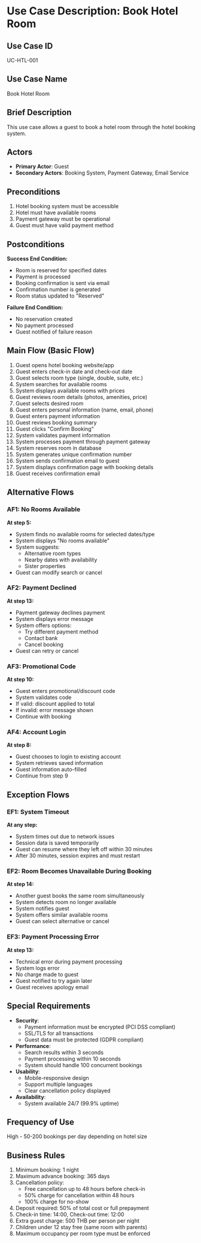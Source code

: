 # Use Case Description: Book Hotel Room

## Use Case ID
UC-HTL-001

## Use Case Name
Book Hotel Room

## Brief Description
This use case allows a guest to book a hotel room through the hotel booking system.

## Actors
- **Primary Actor**: Guest
- **Secondary Actors**: Booking System, Payment Gateway, Email Service

## Preconditions
1. Hotel booking system must be accessible
2. Hotel must have available rooms
3. Payment gateway must be operational
4. Guest must have valid payment method

## Postconditions
**Success End Condition:**
- Room is reserved for specified dates
- Payment is processed
- Booking confirmation is sent via email
- Confirmation number is generated
- Room status updated to "Reserved"

**Failure End Condition:**
- No reservation created
- No payment processed
- Guest notified of failure reason

## Main Flow (Basic Flow)
1. Guest opens hotel booking website/app
2. Guest enters check-in date and check-out date
3. Guest selects room type (single, double, suite, etc.)
4. System searches for available rooms
5. System displays available rooms with prices
6. Guest reviews room details (photos, amenities, price)
7. Guest selects desired room
8. Guest enters personal information (name, email, phone)
9. Guest enters payment information
10. Guest reviews booking summary
11. Guest clicks "Confirm Booking"
12. System validates payment information
13. System processes payment through payment gateway
14. System reserves room in database
15. System generates unique confirmation number
16. System sends confirmation email to guest
17. System displays confirmation page with booking details
18. Guest receives confirmation email

## Alternative Flows

### AF1: No Rooms Available
**At step 5:**
- System finds no available rooms for selected dates/type
- System displays "No rooms available"
- System suggests:
  - Alternative room types
  - Nearby dates with availability
  - Sister properties
- Guest can modify search or cancel

### AF2: Payment Declined
**At step 13:**
- Payment gateway declines payment
- System displays error message
- System offers options:
  - Try different payment method
  - Contact bank
  - Cancel booking
- Guest can retry or cancel

### AF3: Promotional Code
**At step 10:**
- Guest enters promotional/discount code
- System validates code
- If valid: discount applied to total
- If invalid: error message shown
- Continue with booking

### AF4: Account Login
**At step 8:**
- Guest chooses to login to existing account
- System retrieves saved information
- Guest information auto-filled
- Continue from step 9

## Exception Flows

### EF1: System Timeout
**At any step:**
- System times out due to network issues
- Session data is saved temporarily
- Guest can resume where they left off within 30 minutes
- After 30 minutes, session expires and must restart

### EF2: Room Becomes Unavailable During Booking
**At step 14:**
- Another guest books the same room simultaneously
- System detects room no longer available
- System notifies guest
- System offers similar available rooms
- Guest can select alternative or cancel

### EF3: Payment Processing Error
**At step 13:**
- Technical error during payment processing
- System logs error
- No charge made to guest
- Guest notified to try again later
- Guest receives apology email

## Special Requirements
- **Security**:
  - Payment information must be encrypted (PCI DSS compliant)
  - SSL/TLS for all transactions
  - Guest data must be protected (GDPR compliant)
- **Performance**:
  - Search results within 3 seconds
  - Payment processing within 10 seconds
  - System should handle 100 concurrent bookings
- **Usability**:
  - Mobile-responsive design
  - Support multiple languages
  - Clear cancellation policy displayed
- **Availability**:
  - System available 24/7 (99.9% uptime)

## Frequency of Use
High - 50-200 bookings per day depending on hotel size

## Business Rules
1. Minimum booking: 1 night
2. Maximum advance booking: 365 days
3. Cancellation policy:
   - Free cancellation up to 48 hours before check-in
   - 50% charge for cancellation within 48 hours
   - 100% charge for no-show
4. Deposit required: 50% of total cost or full prepayment
5. Check-in time: 14:00, Check-out time: 12:00
6. Extra guest charge: 500 THB per person per night
7. Children under 12 stay free (same room with parents)
8. Maximum occupancy per room type must be enforced
